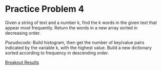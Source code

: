 # Practice Problem 4

Given a string of text and a number k, find the k words in the given text that appear most frequently. Return the words in a new array sorted in decreasing order.


_Pseudocode:_
Build histogram, then get the number of key/value pairs indicated by the variable k, with the highest value. Build a new dictionary sorted according to frequency in descending order.

[Breakout Results](Interview_Breakout.txt)

